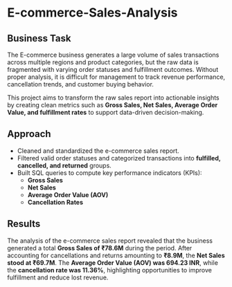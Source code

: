 # E-commerce-Sales-Analysis
## Business Task
The E-commerce business generates a large volume of sales transactions across multiple regions and product categories, but the raw data is fragmented with varying order statuses and fulfillment outcomes. Without proper analysis, it is difficult for management to track revenue performance, cancellation trends, and customer buying behavior. 

This project aims to transform the raw sales report into actionable insights by creating clean metrics such as **Gross Sales, Net Sales, Average Order Value, and fulfillment rates** to support data-driven decision-making.

## Approach
+ Cleaned and standardized the e-commerce sales report.
+ Filtered valid order statuses and categorized transactions into **fulfilled, cancelled, and returned** groups.
+ Built SQL queries to compute key performance indicators (KPIs):
  + **Gross Sales**
  + **Net Sales**
  + **Average Order Value (AOV)**
  + **Cancellation Rates**  

## Results
The analysis of the e-commerce sales report revealed that the business generated a total **Gross Sales of ₹78.6M** during the period. After accounting for cancellations and returns amounting to **₹8.9M**, the **Net Sales stood at ₹69.7M**. The **Average Order Value (AOV) was 694.23 INR**, while the **cancellation rate was 11.36%**, highlighting opportunities to improve fulfillment and reduce lost revenue.

